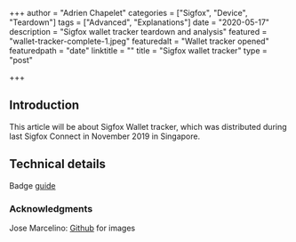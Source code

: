 +++
author = "Adrien Chapelet"
categories = ["Sigfox", "Device", "Teardown"]
tags = ["Advanced", "Explanations"]
date = "2020-05-17"
description = "Sigfox wallet tracker teardown and analysis"
featured = "wallet-tracker-complete-1.jpeg"
featuredalt = "Wallet tracker opened"
featuredpath = "date"
linktitle = ""
title = "Sigfox wallet tracker"
type = "post"

+++


## Introduction

This article will be about Sigfox Wallet tracker, which was distributed during last Sigfox Connect in November 2019 in Singapore.

## Technical details

Badge [guide](https://sigfoxconnect.com/content/connected-badge-guide)

### Acknowledgments

Jose Marcelino: [Github](https://github.com/jmarcelino) for images